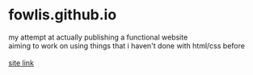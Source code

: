# fowlis.github.io
my attempt at actually publishing a functional website <br />
aiming to work on using things that i haven't done with html/css before <br />
<br />
<a href="https://fowlis.github.io" target="_blank">site link</a>
